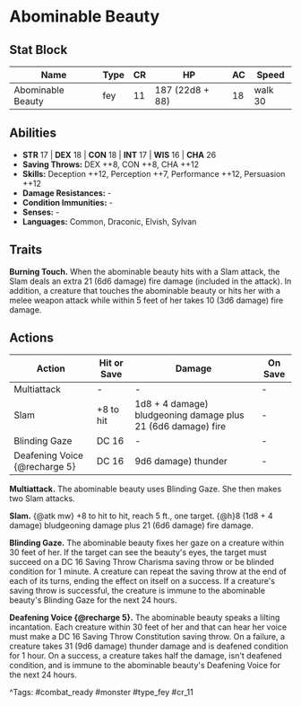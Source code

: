 # Abominable Beauty

## Stat Block

| Name | Type | CR | HP | AC | Speed |
|------|------|----|----|----|-------|
| Abominable Beauty | fey | 11 | 187 (22d8 + 88) | 18 | walk 30 |

## Abilities

- **STR** 17 | **DEX** 18 | **CON** 18 | **INT** 17 | **WIS** 16 | **CHA** 26
- **Saving Throws:** DEX ++8, CON ++8, CHA ++12  
- **Skills:** Deception ++12, Perception ++7, Performance ++12, Persuasion ++12  
- **Damage Resistances:** -  
- **Condition Immunities:** -  
- **Senses:** -  
- **Languages:** Common, Draconic, Elvish, Sylvan

## Traits

**Burning Touch.** When the abominable beauty hits with a Slam attack, the Slam deals an extra 21 (6d6 damage) fire damage (included in the attack). In addition, a creature that touches the abominable beauty or hits her with a melee weapon attack while within 5 feet of her takes 10 (3d6 damage) fire damage.


## Actions

| Action | Hit or Save | Damage | On Save |
|--------|--------------|--------|----------|
| Multiattack | - | - | - |
| Slam | +8 to hit | 1d8 + 4 damage) bludgeoning damage plus 21 (6d6 damage) fire | - |
| Blinding Gaze | DC 16 | - | - |
| Deafening Voice {@recharge 5} | DC 16 | 9d6 damage) thunder | - |

**Multiattack.** The abominable beauty uses Blinding Gaze. She then makes two Slam attacks.

**Slam.** {@atk mw} +8 to hit to hit, reach 5 ft., one target. {@h}8 (1d8 + 4 damage) bludgeoning damage plus 21 (6d6 damage) fire damage.

**Blinding Gaze.** The abominable beauty fixes her gaze on a creature within 30 feet of her. If the target can see the beauty's eyes, the target must succeed on a DC 16 Saving Throw Charisma saving throw or be blinded condition for 1 minute. A creature can repeat the saving throw at the end of each of its turns, ending the effect on itself on a success. If a creature's saving throw is successful, the creature is immune to the abominable beauty's Blinding Gaze for the next 24 hours.

**Deafening Voice {@recharge 5}.** The abominable beauty speaks a lilting incantation. Each creature within 30 feet of her and that can hear her voice must make a DC 16 Saving Throw Constitution saving throw. On a failure, a creature takes 31 (9d6 damage) thunder damage and is deafened condition for 1 hour. On a success, a creature takes half the damage, isn't deafened condition, and is immune to the abominable beauty's Deafening Voice for the next 24 hours.


^Tags: #combat_ready #monster #type_fey #cr_11